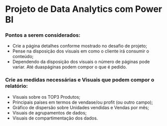# Projeto de Data Analytics com Power BI
### Pontos a serem considerados:
   - Crie a página detalhes conforme mostrado no desafio de projeto;
   - Pense na disposição dos visuais em como o cliente irá consumir o conteúdo;
   - Dependendo da disposição dos visuais o número de páginas pode variar. Até duaspáginas podem compor o que é pedido.

### Crie as medidas necessárias e Visuais que podem compor o relatório:
   - Visuais sobre os TOP3 Produtos;
   - Principais países em termos de vendase/ou profit (ou outro campo);
   - Gráfico de dispersão sobre Unidades vendidas e Vendas por mês;
   - Visuais de agrupamentos de dados;
   - Visuais de compartimentação dos dados.


